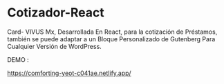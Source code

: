 # Cotizador-React
Card- VIVUS Mx, Desarrollada En React, para la cotización de Préstamos, también se puede adaptar a un Bloque Personalizado de Gutenberg Para Cualquier Versión de WordPress.


DEMO :

https://comforting-yeot-c041ae.netlify.app/
